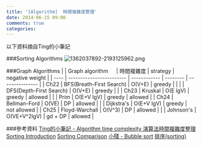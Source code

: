 ```yaml
---
title: '[Algorithm]  時間複雜度整理'
date: 2014-06-15 09:00
comments: true
categories:
---
```


以下資料摘自Ting的小筆記

###Sorting Algorithms
![1362037892-2193125962.png](http://user-image.logdown.io/user/6141/blog/6148/post/205697/YsOupGDzSjSsir8T9rcD_1362037892-2193125962.png)

###Graph Algorithms
|      | Graph algorithm       　 | 時間複雜度   | strategy | negative weight |
| ---- | ------------------------ | ------------ | -------- | --------------- |
| Ch22 | BFS(Breath-First Search) | O(V+E)       | greedy   |                 |
|      | DFS(Depth-First Search)  | O(V+E)       | greedy   |                 |
| Ch23 | Kruskal                  | O(E lgV)     | greedy   | allowed         |
|      | Prim                     | O(E+V lgV)   | greedy   | allowed         |
| Ch24 | Bellman-Ford             | O(VE)        | DP       | allowed         |
|      | Dijkstra's               | O(E+V lgV)   | greedy   | not allowed     |
| Ch25 | Floyd-Warchall           | O(V^3)       | DP       | allowed         |
|      | Johnson's                | O(VE+V^2lgV) | gd + DP  | allowed         |


###參考資料
[Ting的小筆記 - Algorithm time complexity 演算法時間複雜度整理](http://tingtseng.pixnet.net/blog/post/39924871-algorithm-time-complexity-%E6%BC%94%E7%AE%97%E6%B3%95%E6%99%82%E9%96%93%E8%A4%87%E9%9B%9C%E5%BA%A6%E6%95%B4%E7%90%86)
[Sorting Introduction](https://www.cs.cmu.edu/~adamchik/15-121/lectures/Sorting%20Algorithms/sorting.html)
[Sorting Comparison](http://www.cprogramming.com/tutorial/computersciencetheory/sortcomp.html)
[小殘 - Bubble sort](http://emn178.pixnet.net/blog/post/93779892-%E6%B0%A3%E6%B3%A1%E6%8E%92%E5%BA%8F%E6%B3%95%28bubble-sort%29)
[排序(sorting)](http://spaces.isu.edu.tw/upload/18833/3/web/sorting.htm)